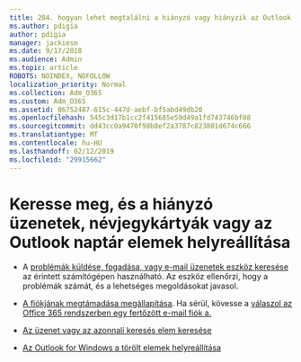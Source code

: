 ```yaml
---
title: 204. hogyan lehet megtalálni a hiányzó vagy hiányzik az Outlook levelezési, naptár és Névjegyalbum helyreállítása
ms.author: pdigia
author: pdigia
manager: jackiesm
ms.date: 9/17/2018
ms.audience: Admin
ms.topic: article
ROBOTS: NOINDEX, NOFOLLOW
localization_priority: Normal
ms.collection: Adm_O365
ms.custom: Adm_O365
ms.assetid: 86752487-615c-447d-aebf-bf5abd49db20
ms.openlocfilehash: 545c3d17b1cc2f415685e59d49a1fd743746bf08
ms.sourcegitcommit: dd43cc0a9470f98b8ef2a3787c823801d674c666
ms.translationtype: MT
ms.contentlocale: hu-HU
ms.lasthandoff: 02/12/2019
ms.locfileid: "29915662"
---
```

# <a name="how-to-find-and-recover-missing-messages-contacts-or-calendar-items-in-outlook"></a>Keresse meg, és a hiányzó üzenetek, névjegykártyák vagy az Outlook naptár elemek helyreállítása

- A [problémák küldése, fogadása, vagy e-mail üzenetek eszköz keresése](https://aka.ms/SaRA-OutlookSendReceive) az érintett számítógépen használható. Az eszköz ellenőrzi, hogy a problémák számát, és a lehetséges megoldásokat javasol. 
    
- [A fiókjának megtámadása megállapítása](https://support.microsoft.com/help/2551603/how-to-determine-whether-your-office-365-account-has-been-compromised). Ha sérül, kövesse a [válaszol az Office 365 rendszerben egy fertőzött e-mail fiók a.](https://docs.microsoft.com/office365/enterprise/responding-to-a-compromised-email-account)
    
- [Az üzenet vagy az azonnali keresés elem keresése](https://support.office.com/article/69748862-5976-47b9-98e8-ed179f1b9e4d)
    
- [Az Outlook for Windows a törölt elemek helyreállítása](https://support.office.com/article/49e81f3c-c8f4-4426-a0b9-c0fd751d48ce)
    

